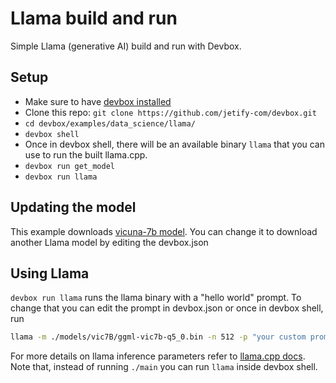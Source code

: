 # Llama build and run

Simple Llama (generative AI) build and run with Devbox.

## Setup

- Make sure to have [devbox installed](https://www.jetify.com/devbox/docs/quickstart/#install-devbox)
- Clone this repo: `git clone https://github.com/jetify-com/devbox.git`
- `cd devbox/examples/data_science/llama/`
- `devbox shell`
- Once in devbox shell, there will be an available binary `llama` that you can use to run the built llama.cpp.
- `devbox run get_model`
- `devbox run llama`

## Updating the model

This example downloads [vicuna-7b model](https://huggingface.co/eachadea/ggml-vicuna-7b-1.1). You can change it to download another Llama model by editing the devbox.json

## Using Llama

`devbox run llama` runs the llama binary with a "hello world" prompt. To change that you can edit the prompt in devbox.json or once in devbox shell, run

```bash
llama -m ./models/vic7B/ggml-vic7b-q5_0.bin -n 512 -p "your custom prompt"
```

For more details on llama inference parameters refer to [llama.cpp docs](https://github.com/ggerganov/llama.cpp). Note that, instead of running `./main` you can run `llama` inside devbox shell.
